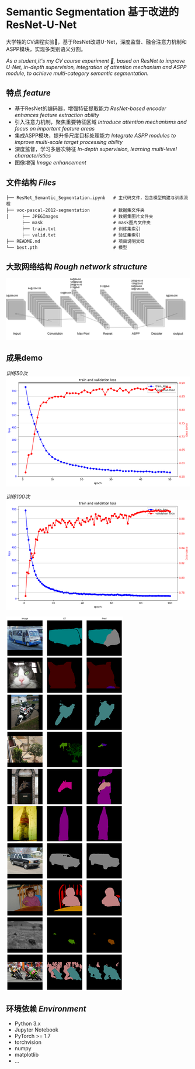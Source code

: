 # Semantic Segmentation 基于改进的ResNet-U-Net

大学牲的CV课程实验🥲，基于ResNet改进U-Net，深度监督、融合注意力机制和ASPP模块，实现多类别语义分割。

*As a student,it's my CV course experiment 🥲, based on ResNet to improve U-Net, in-depth supervision, integration of attention mechanism and ASPP module, to achieve multi-category semantic segmentation.*

## 特点 *feature*

- 基于ResNet的编码器，增强特征提取能力
*ResNet-based encoder enhances feature extraction ability*
- 引入注意力机制，聚焦重要特征区域
*Introduce attention mechanisms and focus on important feature areas*
- 集成ASPP模块，提升多尺度目标处理能力
*Integrate ASPP modules to improve multi-scale target processing ability*
- 深度监督，学习多层次特征
*In-depth supervision, learning multi-level characteristics*
- 图像增强
*Image enhancement*


## 文件结构 *Files*
```
├── ResNet_Semantic_Segmentation.ipynb   # 主代码文件，包含模型构建与训练流程
├── voc-pascal-2012-segmentation         # 数据集文件夹
│     ├── JPEGImages                     # 数据集图片文件夹
      ├── mask                           # mask图片文件夹
      ├── train.txt                      # 训练集索引
      ├── valid.txt                      # 验证集索引
├── README.md                            # 项目说明文档
└── best.pth                             # 模型                           
```

## 大致网络结构 *Rough network structure*
![](nn.png)


## 成果demo
*训练50次*
!['训练50次'loss和dice sorce'](graph.png)

*训练100次*
!['训练100次loss和dice sorce'](graph100.png)

![demo](valid.png)




## 环境依赖 *Environment*

- Python 3.x
- Jupyter Notebook
- PyTorch >= 1.7
- torchvision
- numpy
- matplotlib
- ...


